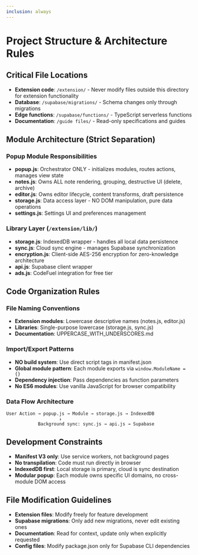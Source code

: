```yaml
---
inclusion: always
---
```


# Project Structure & Architecture Rules

## Critical File Locations
- **Extension code**: `/extension/` - Never modify files outside this directory for extension functionality
- **Database**: `/supabase/migrations/` - Schema changes only through migrations
- **Edge functions**: `/supabase/functions/` - TypeScript serverless functions
- **Documentation**: `/guide files/` - Read-only specifications and guides

## Module Architecture (Strict Separation)

### Popup Module Responsibilities
- **popup.js**: Orchestrator ONLY - initializes modules, routes actions, manages view state
- **notes.js**: Owns ALL note rendering, grouping, destructive UI (delete, archive)
- **editor.js**: Owns editor lifecycle, content transforms, draft persistence
- **storage.js**: Data access layer - NO DOM manipulation, pure data operations
- **settings.js**: Settings UI and preferences management

### Library Layer (`/extension/lib/`)
- **storage.js**: IndexedDB wrapper - handles all local data persistence
- **sync.js**: Cloud sync engine - manages Supabase synchronization
- **encryption.js**: Client-side AES-256 encryption for zero-knowledge architecture
- **api.js**: Supabase client wrapper
- **ads.js**: CodeFuel integration for free tier

## Code Organization Rules

### File Naming Conventions
- **Extension modules**: Lowercase descriptive names (notes.js, editor.js)
- **Libraries**: Single-purpose lowercase (storage.js, sync.js)
- **Documentation**: UPPERCASE_WITH_UNDERSCORES.md

### Import/Export Patterns
- **NO build system**: Use direct script tags in manifest.json
- **Global module pattern**: Each module exports via `window.ModuleName = {}`
- **Dependency injection**: Pass dependencies as function parameters
- **No ES6 modules**: Use vanilla JavaScript for browser compatibility

### Data Flow Architecture
```
User Action → popup.js → Module → storage.js → IndexedDB
                    ↓
            Background sync: sync.js → api.js → Supabase
```

## Development Constraints
- **Manifest V3 only**: Use service workers, not background pages
- **No transpilation**: Code must run directly in browser
- **IndexedDB first**: Local storage is primary, cloud is sync destination
- **Modular popup**: Each module owns specific UI domains, no cross-module DOM access

## File Modification Guidelines
- **Extension files**: Modify freely for feature development
- **Supabase migrations**: Only add new migrations, never edit existing ones
- **Documentation**: Read for context, update only when explicitly requested
- **Config files**: Modify package.json only for Supabase CLI dependencies